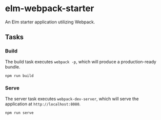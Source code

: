 # elm-webpack-starter
An Elm starter application utilizing Webpack.

## Tasks

### Build
The build task executes `webpack -p`, which will produce a production-ready bundle.

```bash
npm run build
```

### Serve
The server task executes `webpack-dev-server`, which will serve the application 
at `http://localhost:8080`.

```bash
npm run serve
```
